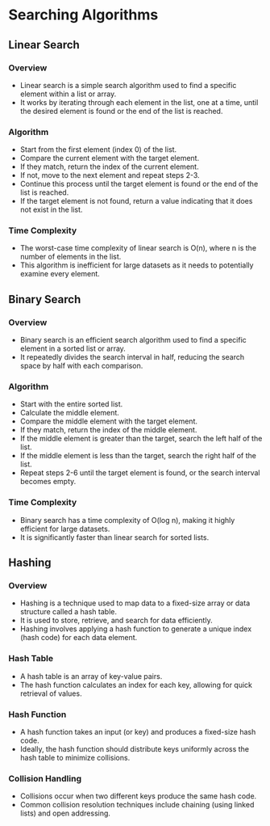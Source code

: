 # Searching Algorithms

## Linear Search
### Overview
- Linear search is a simple search algorithm used to find a specific element within a list or array.
- It works by iterating through each element in the list, one at a time, until the desired element is found or the end of the list is reached.
### Algorithm
- Start from the first element (index 0) of the list.
- Compare the current element with the target element.
- If they match, return the index of the current element.
- If not, move to the next element and repeat steps 2-3.
- Continue this process until the target element is found or the end of the list is reached.
- If the target element is not found, return a value indicating that it does not exist in the list.
### Time Complexity
- The worst-case time complexity of linear search is O(n), where n is the number of elements in the list.
- This algorithm is inefficient for large datasets as it needs to potentially examine every element.
## Binary Search
### Overview
- Binary search is an efficient search algorithm used to find a specific element in a sorted list or array.
- It repeatedly divides the search interval in half, reducing the search space by half with each comparison.
### Algorithm
- Start with the entire sorted list.
- Calculate the middle element.
- Compare the middle element with the target element.
- If they match, return the index of the middle element.
- If the middle element is greater than the target, search the left half of the list.
- If the middle element is less than the target, search the right half of the list.
- Repeat steps 2-6 until the target element is found, or the search interval becomes empty.
### Time Complexity
- Binary search has a time complexity of O(log n), making it highly efficient for large datasets.
- It is significantly faster than linear search for sorted lists.
## Hashing
### Overview
- Hashing is a technique used to map data to a fixed-size array or data structure called a hash table.
- It is used to store, retrieve, and search for data efficiently.
- Hashing involves applying a hash function to generate a unique index (hash code) for each data element.
### Hash Table
- A hash table is an array of key-value pairs.
- The hash function calculates an index for each key, allowing for quick retrieval of values.
### Hash Function
- A hash function takes an input (or key) and produces a fixed-size hash code.
- Ideally, the hash function should distribute keys uniformly across the hash table to minimize collisions.
### Collision Handling
- Collisions occur when two different keys produce the same hash code.
- Common collision resolution techniques include chaining (using linked lists) and open addressing.
